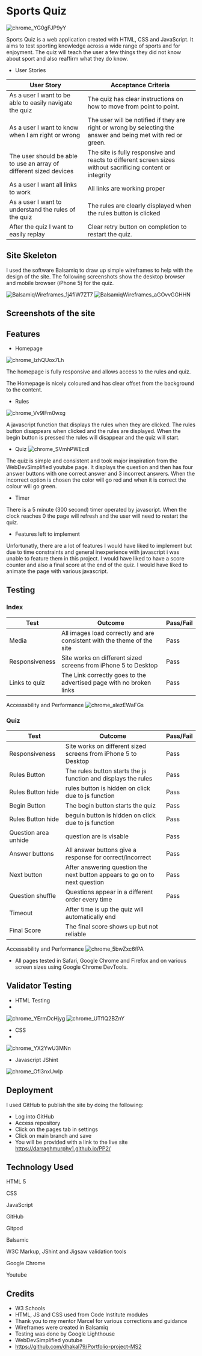 



# Sports Quiz

![chrome_YG0gFJP9yY](https://user-images.githubusercontent.com/103134533/176125404-c4056b7f-3772-4001-bb44-56b9d0e52f61.png)


Sports Quiz is a web application created with HTML, CSS and JavaScript. It aims to test sporting knowledge across a wide range of sports and for enjoyment. The quiz will teach the user a few things they did not know about sport and also reaffirm what they do know. 

- User Stories


| User Story | Acceptance Criteria |
| ----------- | ----------- |
| As a user I want to be able to easily navigate the quiz | The quiz has clear instructions on how to move from point to point. |
| As a user I want to know when I am right or wrong | The user will be notified if they are right or wrong by selecting the answer and being met with red or green. |
| The user should be able to use an array of different sized devices | The site is fully responsive and reacts to different screen sizes without sacrificing content or integrity |
| As a user I want all links to work | All links are working proper |
| As a user I want to understand the rules of the quiz | The rules are clearly displayed when the rules button is clicked |
| After the quiz I want to easily replay | Clear retry button on completion to restart the quiz. |





## Site Skeleton

I used the software Balsamiq to draw up simple wireframes to help with the design of the site. The following screenshots show the desktop browser and mobile browser (iPhone 5) for the quiz.

![BalsamiqWireframes_1j4fiW7ZT7](https://user-images.githubusercontent.com/103134533/175974374-706c0b50-2ced-4da5-b087-a1db8884045c.png)
![BalsamiqWireframes_aGOvvGGHHN](https://user-images.githubusercontent.com/103134533/175974381-303f6fd0-171b-4052-a18d-95e45a21063c.png)



## Screenshots of the site

## Features

- Homepage
 
![chrome_lzhQUox7Lh](https://user-images.githubusercontent.com/103134533/175970407-f3b34801-bde3-4fb8-9089-eb07e6da223d.png)

The homepage is fully responsive and allows access to the rules and quiz.

The Homepage is nicely coloured and has clear offset from the background to the content.

- Rules 

![chrome_Vv9lFm0wxg](https://user-images.githubusercontent.com/103134533/176123454-587fbd7e-0796-44d1-95c8-7c017d9cdd99.png)


A javascript function that displays the rules when they are clicked. The rules button disappears when clicked and the rules are displayed. When the begin button is pressed the rules will disappear and the quiz will start.

- Quiz 
![chrome_SVmhPWEcdl](https://user-images.githubusercontent.com/103134533/175970509-143a8db1-9cd3-4ced-ab7b-2e4b0b0a522b.png)

The quiz is simple and consistent and took major inspiration from the WebDevSimplified youtube page. It displays the question and then has four answer buttons with one correct answer and 3 incorrect answers. When the incorrect option is chosen the color will go red and when it is correct the colour will go green. 

- Timer 

There is a 5 minute (300 second) timer operated by javascript. When the clock reaches 0 the page will refresh and the user will need to restart the quiz.

- Features left to implement 

Unfortunatly, there are a lot of features I would have liked to implement but due to time constraints and general inexperience with javascript i was unable to feature them in this project. 
I would have liked to have a score counter and also a final score at the end of the quiz. I would have liked to animate the page with various javascript. 


## Testing 

### Index

| Test | Outcome | Pass/Fail |
| ----------- | ----------- | ---------- |
| Media | All images load correctly and are consistent with the theme of the site | Pass |
| Responsiveness | Site works on different sized screens from iPhone 5 to Desktop| Pass |
| Links to quiz | The Link correctly goes to the advertised page with no broken links | Pass |



Accessability and Performance
![chrome_aIezEWaFGs](https://user-images.githubusercontent.com/103134533/175970573-f3ffcc99-2ce3-46fa-997a-f089ab3ec1ff.png)


### Quiz


| Test | Outcome | Pass/Fail |
| ----------- | ----------- | -------- |
| Responsiveness | Site works on different sized screens from iPhone 5 to Desktop| Pass |
| Rules Button | The rules button starts the js function and displays the rules | Pass |
| Rules Button hide | rules button is hidden on click due to js function | Pass |
| Begin Button | The begin button starts the quiz | Pass |
| Rules Button hide | beguin button is hidden on click due to js function | Pass |
| Question area unhide | question are is visable | Pass |
| Answer buttons | All answer buttons give a response for correct/incorrect | Pass |
| Next button | After answering question the next button appears to go on to next question | Pass | 
| Question shuffle | Questions appear in a different order every time | Pass |
| Timeout | After time is up the quiz will automatically end | 
| Final Score | The final score shows up but not reliable |


Accessability and Performance
![chrome_5bwZxc6fPA](https://user-images.githubusercontent.com/103134533/175970638-e591b232-5b95-43af-a13b-8928d2211a7c.png)


- All pages tested in Safari, Google Chrome and Firefox and on various screen sizes using Google Chrome DevTools.

## Validator Testing

- HTML Testing 
- 
![chrome_YErmDcHjyg](https://user-images.githubusercontent.com/103134533/175967655-b1e2a9cd-24b7-4445-b319-629abd932d76.png)
![chrome_UTfIQ2BZnY](https://user-images.githubusercontent.com/103134533/175967848-5ad57147-3227-4fb6-9634-0c2eea4fb3d5.png)

- CSS 
- 
![chrome_YX2YwU3MNn](https://user-images.githubusercontent.com/103134533/175967899-dbbb19ac-2814-4a9e-a03d-28887a82436e.png)

- Javascript JShint 

![chrome_OfI3nxUwIp](https://user-images.githubusercontent.com/103134533/176124587-7e069ea0-0361-439a-aecf-9fbed4d1d0de.png)




## Deployment

I used GitHub to publish the site by doing the following:
- Log into GitHub
- Access repository
- Click on the pages tab in settings
- Click on main branch and save
- You will be provided with a link to the live site
https://darraghmurphy1.github.io/PP2/


## Technology Used

HTML 5

CSS

JavaScript 

GitHub

Gitpod 

Balsamic

W3C Markup, JShint and Jigsaw validation tools

Google Chrome

Youtube

## Credits

- W3 Schools
- HTML, JS and CSS used from Code Institute modules
- Thank you to my mentor Marcel for various corrections and guidance
- Wireframes were created in Balsamiq
- Testing was done by Google Lighthouse
- WebDevSimplified youtube 
- https://github.com/dhakal79/Portfolio-project-MS2




